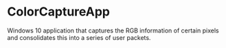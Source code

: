 # ColorCaptureApp
Windows 10 application that captures the RGB information of certain pixels and consolidates this into a series of user packets.
